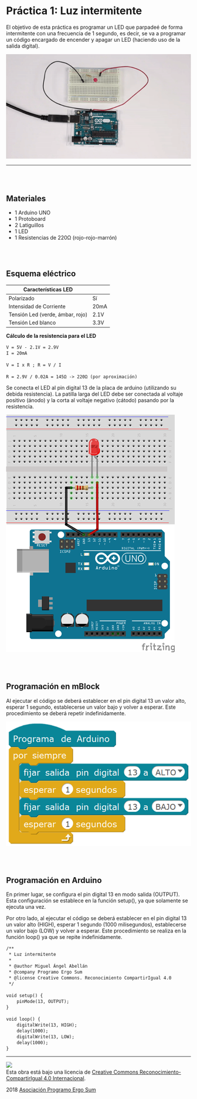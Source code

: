 # Práctica 1: Luz intermitente

El objetivo de esta práctica es programar un LED que parpadeé de forma intermitente con una frecuencia de 1 segundo, es decir, se va a programar un código encargado de encender y apagar un LED (haciendo uso de la salida digital).

![Luz intermitente con Arduino](practica.gif)


---


<br><br>


## Materiales

- 1 Arduino UNO
- 1 Protoboard
- 2 Latiguillos
- 1 LED
- 1 Resistencias de 220Ω (rojo-rojo-marrón)


<br><br>


## Esquema eléctrico

| Características LED              |        |
| -------------------------------- | ------ |
| Polarizado                       | Sí     |
| Intensidad de Corriente          | 20mA   |
| Tensión Led (verde, ámbar, rojo) | 2.1V   |
| Tensión Led blanco               | 3.3V   |

**Cálculo de la resistencia para el LED**

```
V = 5V - 2.1V = 2.9V
I = 20mA

V = I x R ; R = V / I

R = 2.9V / 0.02A = 145Ω -> 220Ω (por aproximación)
```

Se conecta el LED al pin digital 13 de la placa de arduino (utilizando su debida resistencia). La patilla larga del LED debe ser conectada al voltaje positivo (ánodo) y la corta al voltaje negativo (cátodo) pasando por la resistencia.

![Esquema eléctrico](fritzing.png)


<br><br>


## Programación en mBlock

Al ejecutar el código se deberá establecer en el pin digital 13 un valor alto, esperar 1 segundo, establecerse un valor bajo y volver a esperar. Este procedimiento se deberá repetir indefinidamente.

![Programación en mBlock](mblock.png)


<br><br>


## Programación en Arduino

En primer lugar, se configura el pin digital 13 en modo salida (OUTPUT). Esta configuración se establece en la función setup(), ya que solamente se ejecuta una vez.

Por otro lado, al ejecutar el código se deberá establecer en el pin digital 13 un valor alto (HIGH), esperar 1 segundo (1000 milisegundos), establecerse un valor bajo (LOW) y volver a esperar. Este procedimiento se realiza en la función loop() ya que se repite indefinidamente.

```
/**
 * Luz intermitente
 * 
 * @author Miguel Ángel Abellán
 * @company Programo Ergo Sum
 * @license Creative Commons. Reconocimiento CompartirIgual 4.0
 */

void setup() {
	pinMode(13, OUTPUT);
}

void loop() {
	digitalWrite(13, HIGH);
	delay(1000);
	digitalWrite(13, LOW);
	delay(1000);
}
```



---



<img src="http://i.creativecommons.org/l/by-sa/4.0/88x31.png" /><br>
Esta obra está bajo una licencia de [Creative Commons Reconocimiento-CompartirIgual 4.0 Internacional](https://creativecommons.org/licenses/by-sa/4.0/deed.es_ES).

2018 [Asociación Programo Ergo Sum](https://www.programoergosum.com)